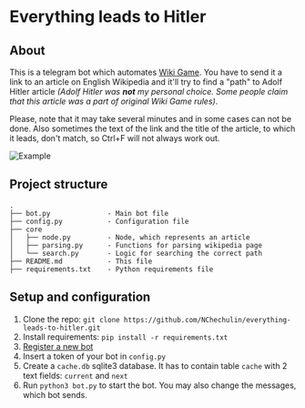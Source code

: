# Everything leads to Hitler

## About

This is a telegram bot which automates [Wiki Game](https://en.wikipedia.org/wiki/Wikipedia:Wiki_Game).
You have to send it a link to an article on English Wikipedia and it'll try to find a "path" to Adolf Hitler article _(Adolf Hitler was **not** my personal choice. Some people claim that this article was a part of original Wiki Game rules)_.

Please, note that it may take several minutes and in some cases can not be done.
Also sometimes the text of the link and the title of the article, to which it leads, don't match, so Ctrl+F will not always work out.

![Example](https://habrastorage.org/webt/vr/db/bv/vrdbbv4nz1xlkwfqrse7ll6gtje.png)

## Project structure

```
.
├── bot.py              - Main bot file
├── config.py           - Configuration file
├── core
│   ├── node.py         - Node, which represents an article
│   ├── parsing.py      - Functions for parsing wikipedia page
│   └── search.py       - Logic for searching the correct path
├── README.md           - This file
├── requirements.txt    - Python requirements file
```

## Setup and configuration

1. Clone the repo: `git clone https://github.com/NChechulin/everything-leads-to-hitler.git`
2. Install requirements: `pip install -r requirements.txt`
3. [Register a new bot](https://core.telegram.org/bots#3-how-do-i-create-a-bot)
4. Insert a token of your bot in `config.py`
5. Create a `cache.db` sqlite3 database. It has to contain table `cache` with 2 text fields: `current` and `next`
6. Run `python3 bot.py` to start the bot. You may also change the messages, which bot sends.

